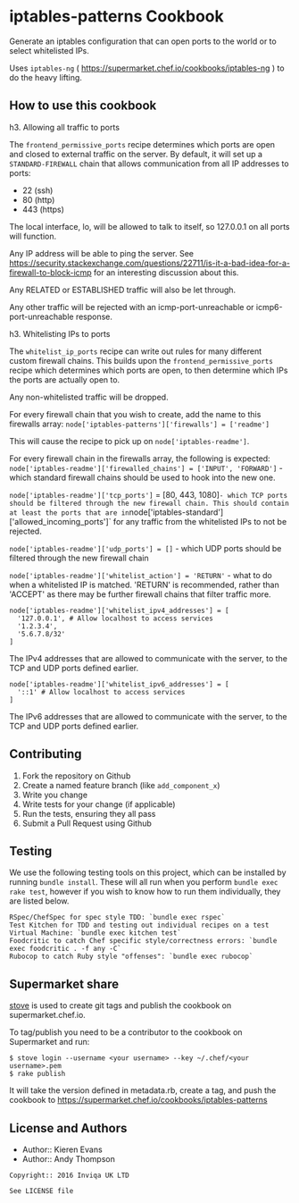 iptables-patterns Cookbook
==========================

Generate an iptables configuration that can open ports to the world or to select
whitelisted IPs.

Uses `iptables-ng` ( https://supermarket.chef.io/cookbooks/iptables-ng ) to do 
the heavy lifting.

How to use this cookbook
------------------------

h3. Allowing all traffic to ports

The `frontend_permissive_ports` recipe determines which ports are open and closed to external traffic on the server.
By default, it will set up a `STANDARD-FIREWALL` chain that allows communication from all IP addresses to ports:

- 22 (ssh)
- 80 (http)
- 443 (https)

The local interface, lo, will be allowed to talk to itself, so 127.0.0.1 on all ports will function.

Any IP address will be able to ping the server.
See https://security.stackexchange.com/questions/22711/is-it-a-bad-idea-for-a-firewall-to-block-icmp for an interesting
discussion about this.

Any RELATED or ESTABLISHED traffic will also be let through.

Any other traffic will be rejected with an icmp-port-unreachable or icmp6-port-unreachable response.


h3. Whitelisting IPs to ports

The `whitelist_ip_ports` recipe can write out rules for many different custom firewall chains.
This builds upon the `frontend_permissive_ports` recipe which determines which ports are open, to then determine
which IPs the ports are actually open to.

Any non-whitelisted traffic will be dropped.

For every firewall chain that you wish to create, add the name to this firewalls array:
`node['iptables-patterns']['firewalls'] = ['readme']`

This will cause the recipe to pick up on `node['iptables-readme']`.

For every firewall chain in the firewalls array, the following is expected:
`node['iptables-readme']['firewalled_chains'] = ['INPUT', 'FORWARD']` - which standard firewall chains should be used to
hook into the new one.

`node['iptables-readme']['tcp_ports']` = [80, 443, 1080]` - which TCP ports should be filtered through the new firewall
chain. This should contain at least the ports that are in `node['iptables-standard']['allowed_incoming_ports']` for any
traffic from the whitelisted IPs to not be rejected.

`node['iptables-readme']['udp_ports'] = []` - which UDP ports should be filtered through the new firewall chain

`node['iptables-readme']['whitelist_action'] = 'RETURN'` - what to do when a whitelisted IP is matched. 'RETURN' is
recommended, rather than 'ACCEPT' as there may be further firewall chains that filter traffic more.

```
node['iptables-readme']['whitelist_ipv4_addresses'] = [
  '127.0.0.1', # Allow localhost to access services
  '1.2.3.4',
  '5.6.7.8/32'
]
```
The IPv4 addresses that are allowed to communicate with the server, to the TCP and UDP ports defined earlier.

```
node['iptables-readme']['whitelist_ipv6_addresses'] = [
  '::1' # Allow localhost to access services
]
```
The IPv6 addresses that are allowed to communicate with the server, to the TCP and UDP ports defined earlier.

Contributing
------------

1. Fork the repository on Github
2. Create a named feature branch (like `add_component_x`)
3. Write you change
4. Write tests for your change (if applicable)
5. Run the tests, ensuring they all pass
6. Submit a Pull Request using Github

Testing
-------

We use the following testing tools on this project, which can be installed by running `bundle install`.
These will all run when you perform `bundle exec rake test`, however if you wish to know how to run them individually,
they are listed below.

    RSpec/ChefSpec for spec style TDD: `bundle exec rspec`
    Test Kitchen for TDD and testing out individual recipes on a test Virtual Machine: `bundle exec kitchen test`
    Foodcritic to catch Chef specific style/correctness errors: `bundle exec foodcritic . -f any -C`
    Rubocop to catch Ruby style "offenses": `bundle exec rubocop`


Supermarket share
-----------------

[stove](http://sethvargo.github.io/stove/) is used to create git tags and
publish the cookbook on supermarket.chef.io.

To tag/publish you need to be a contributor to the cookbook on Supermarket and
run:

```
$ stove login --username <your username> --key ~/.chef/<your username>.pem
$ rake publish
```

It will take the version defined in metadata.rb, create a tag, and push the
cookbook to https://supermarket.chef.io/cookbooks/iptables-patterns


License and Authors
-------------------
- Author:: Kieren Evans
- Author:: Andy Thompson

```text
Copyright:: 2016 Inviqa UK LTD

See LICENSE file
```
